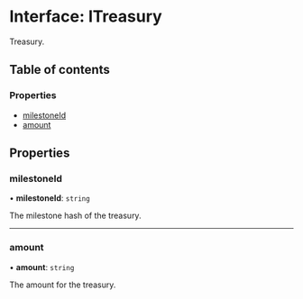 # Interface: ITreasury

Treasury.

## Table of contents

### Properties

- [milestoneId](ITreasury.md#milestoneid)
- [amount](ITreasury.md#amount)

## Properties

### milestoneId

• **milestoneId**: `string`

The milestone hash of the treasury.

___

### amount

• **amount**: `string`

The amount for the treasury.
